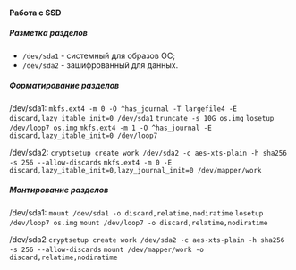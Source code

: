 #### Работа с SSD

##### Разметка разделов

- `/dev/sda1` - системный для образов ОС;
- `/dev/sda2` - зашифрованный для данных.

##### Форматирование разделов

/dev/sda1:
`mkfs.ext4 -m 0 -O ^has_journal -T largefile4 -E discard,lazy_itable_init=0 /dev/sda1`
`truncate -s 10G os.img`
`losetup /dev/loop7 os.img`
`mkfs.ext4 -m 1 -O ^has_journal -E discard,lazy_itable_init=0 /dev/loop7`

/dev/sda2:
`cryptsetup create work /dev/sda2 -c aes-xts-plain -h sha256 -s 256 --allow-discards`
`mkfs.ext4 -m 0 -E discard,lazy_itable_init=0,lazy_journal_init=0 /dev/mapper/work`

##### Монтирование разделов

/dev/sda1:
`mount /dev/sda1 -o discard,relatime,nodiratime`
`losetup /dev/loop7 os.img`
`mount /dev/loop7 -o discard,relatime,nodiratime`

/dev/sda2
`cryptsetup create work /dev/sda2 -c aes-xts-plain -h sha256 -s 256 --allow-discards`
`mount /dev/mapper/work -o discard,relatime,nodiratime`
